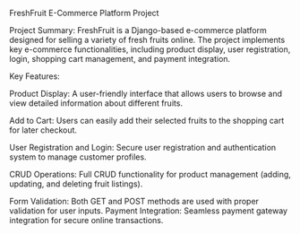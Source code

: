 FreshFruit E-Commerce Platform Project

Project Summary: FreshFruit is a Django-based e-commerce platform designed for selling a variety of fresh fruits online. The project implements key e-commerce functionalities, including product display, user registration, login, shopping cart management, and payment integration.

Key Features:

Product Display: A user-friendly interface that allows users to browse and view detailed information about different fruits. 

Add to Cart: Users can easily add their selected fruits to the shopping cart for later checkout.

User Registration and Login: Secure user registration and authentication system to manage customer profiles.

CRUD Operations: Full CRUD functionality for product management (adding, updating, and deleting fruit listings). 

Form Validation: Both GET and POST methods are used with proper validation for user inputs. Payment Integration: Seamless payment gateway integration for secure online transactions.
